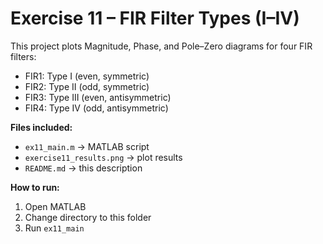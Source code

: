 # Exercise 11 – FIR Filter Types (I–IV)

This project plots Magnitude, Phase, and Pole–Zero diagrams for four FIR filters:
- FIR1: Type I (even, symmetric)
- FIR2: Type II (odd, symmetric)
- FIR3: Type III (even, antisymmetric)
- FIR4: Type IV (odd, antisymmetric)

**Files included:**
- `ex11_main.m` → MATLAB script
- `exercise11_results.png` → plot results
- `README.md` → this description

**How to run:**
1. Open MATLAB  
2. Change directory to this folder  
3. Run `ex11_main`  
